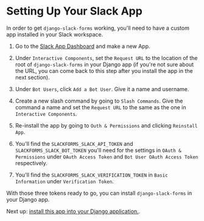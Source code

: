 # Setting Up Your Slack App

In order to get `django-slack-forms` working, you'll need to have a custom app installed in your Slack workspace.

1. Go to the [Slack App Dashboard](https://api.slack.com/apps) and make a new App.

2. Under `Interactive Components`, set the `Request URL` to the location of the root of `django-slack-forms` in your Django app (if you're not sure about the URL, you can come back to this step after you install the app in the next section).

3. Under `Bot Users`, click `Add a Bot User`. Give it a name and username.

4. Create a new slash command by going to `Slash Commands`. Give the command a name and set the `Request URL` to the same as the one in `Interactive Components`.

5. Re-install the app by going to `Outh & Permissions` and clicking `Reinstall App`.

6. You'll find the `SLACKFORMS_SLACK_API_TOKEN` and `SLACKFORMS_SLACK_BOT_TOKEN` you'll need for the settings in `OAuth & Permissions` under `OAuth Access Token` and `Bot User OAuth Access Token` respectively.

7. You'll find the `SLACKFORMS_SLACK_VERIFICATION_TOKEN` in `Basic Information` under `Verification Token`.

With those three tokens ready to go, you can install `django-slack-forms` in your Django app.

Next up: [install this app into your Django application.](Installation.md).
